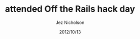 ---
title: attended Off the Rails hack day
date: 2012/10/13
tags: [events]
author: Jez Nicholson
---